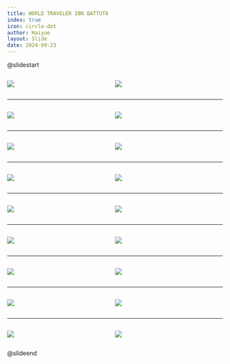 ```yaml
---
title: WORLD TRAVELER IBN BATTUTA
index: true
icon: circle-dot
author: Haiyue
layout: Slide
date: 2024-09-23
---
```

 
@slidestart

<div style="display:flex">
<div style="flex:1">

![](https://raw.githubusercontent.com/yclord/reading/refs/heads/master/english/Level-V/WORLD%20TRAVELER%20IBN%20BATTUTA/001.webp)
</div>
<div style="flex:1">

![](https://raw.githubusercontent.com/yclord/reading/refs/heads/master/english/Level-V/WORLD%20TRAVELER%20IBN%20BATTUTA/002.webp)
</div>
</div>

---

<div style="display:flex">
<div style="flex:1">

![](https://raw.githubusercontent.com/yclord/reading/refs/heads/master/english/Level-V/WORLD%20TRAVELER%20IBN%20BATTUTA/003.webp)
</div>
<div style="flex:1">

![](https://raw.githubusercontent.com/yclord/reading/refs/heads/master/english/Level-V/WORLD%20TRAVELER%20IBN%20BATTUTA/004.webp)
</div>
</div>

---

<div style="display:flex">
<div style="flex:1">

![](https://raw.githubusercontent.com/yclord/reading/refs/heads/master/english/Level-V/WORLD%20TRAVELER%20IBN%20BATTUTA/005.webp)
</div>
<div style="flex:1">

![](https://raw.githubusercontent.com/yclord/reading/refs/heads/master/english/Level-V/WORLD%20TRAVELER%20IBN%20BATTUTA/006.webp)
</div>
</div>

---

<div style="display:flex">
<div style="flex:1">

![](https://raw.githubusercontent.com/yclord/reading/refs/heads/master/english/Level-V/WORLD%20TRAVELER%20IBN%20BATTUTA/007.webp)
</div>
<div style="flex:1">

![](https://raw.githubusercontent.com/yclord/reading/refs/heads/master/english/Level-V/WORLD%20TRAVELER%20IBN%20BATTUTA/008.webp)
</div>
</div>

---

<div style="display:flex">
<div style="flex:1">

![](https://raw.githubusercontent.com/yclord/reading/refs/heads/master/english/Level-V/WORLD%20TRAVELER%20IBN%20BATTUTA/009.webp)
</div>
<div style="flex:1">

![](https://raw.githubusercontent.com/yclord/reading/refs/heads/master/english/Level-V/WORLD%20TRAVELER%20IBN%20BATTUTA/010.webp)
</div>
</div>

---

<div style="display:flex">
<div style="flex:1">

![](https://raw.githubusercontent.com/yclord/reading/refs/heads/master/english/Level-V/WORLD%20TRAVELER%20IBN%20BATTUTA/011.webp)
</div>
<div style="flex:1">

![](https://raw.githubusercontent.com/yclord/reading/refs/heads/master/english/Level-V/WORLD%20TRAVELER%20IBN%20BATTUTA/012.webp)
</div>
</div>

---

<div style="display:flex">
<div style="flex:1">

![](https://raw.githubusercontent.com/yclord/reading/refs/heads/master/english/Level-V/WORLD%20TRAVELER%20IBN%20BATTUTA/013.webp)
</div>
<div style="flex:1">

![](https://raw.githubusercontent.com/yclord/reading/refs/heads/master/english/Level-V/WORLD%20TRAVELER%20IBN%20BATTUTA/014.webp)
</div>
</div>

---

<div style="display:flex">
<div style="flex:1">

![](https://raw.githubusercontent.com/yclord/reading/refs/heads/master/english/Level-V/WORLD%20TRAVELER%20IBN%20BATTUTA/015.webp)
</div>
<div style="flex:1">

![](https://raw.githubusercontent.com/yclord/reading/refs/heads/master/english/Level-V/WORLD%20TRAVELER%20IBN%20BATTUTA/016.webp)
</div>
</div>

---

<div style="display:flex">
<div style="flex:1">

![](https://raw.githubusercontent.com/yclord/reading/refs/heads/master/english/Level-V/WORLD%20TRAVELER%20IBN%20BATTUTA/017.webp)
</div>
<div style="flex:1">

![](https://raw.githubusercontent.com/yclord/reading/refs/heads/master/english/Level-V/WORLD%20TRAVELER%20IBN%20BATTUTA/018.webp)
</div>
</div>

@slideend